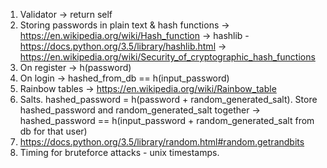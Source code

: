 


1. Validator -> return self
2. Storing passwords in plain text & hash functions
  -> https://en.wikipedia.org/wiki/Hash_function
  -> hashlib - https://docs.python.org/3.5/library/hashlib.html
  -> https://en.wikipedia.org/wiki/Security_of_cryptographic_hash_functions
3. On register -> h(password)
4. On login -> hashed_from_db == h(input_password) 
5. Rainbow tables -> https://en.wikipedia.org/wiki/Rainbow_table
6. Salts. hashed_password = h(password + random_generated_salt). Store hashed_password and random_generated_salt together
  -> hashed_password == h(input_password + random_generated_salt from db for that user)
7. https://docs.python.org/3.5/library/random.html#random.getrandbits
8. Timing for bruteforce attacks - unix timestamps.

